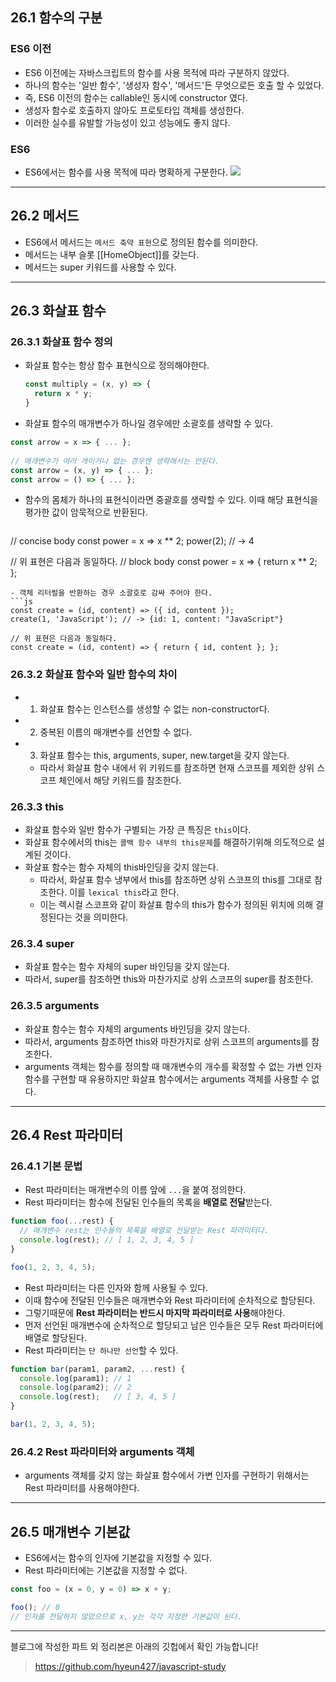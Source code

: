 ## 26.1 함수의 구분

### ES6 이전
- ES6 이전에는 자바스크립트의 함수를 사용 목적에 따라 구분하지 않았다. 
- 하나의 함수는 '일반 함수', '생성자 함수', '메서드'든 무엇으로든 호출 할 수 있었다.
- 즉, ES6 이전의 함수는 callable인 동시에 constructor 였다.
- 생성자 함수로 호출하지 않아도 프로토타입 객체를 생성한다.
- 이러한 실수를 유발할 가능성이 있고 성능에도 좋지 않다.

### ES6
- ES6에서는 함수를 사용 목적에 따라 명확하게 구분한다.
![](https://velog.velcdn.com/images/hyeun427/post/9da94fef-5286-42ba-a113-f82d4407a790/image.png)

---

## 26.2 메서드

- ES6에서 메서드는 ```메서드 축약 표현```으로 정의된 함수를 의미한다.
- 메서드는 내부 슬롯 [[HomeObject]]를 갖는다.
- 메서드는 super 키워드를 사용할 수 있다.

---

## 26.3 화살표 함수

### 26.3.1 화살표 함수 정의

- 화살표 함수는 항상 함수 표현식으로 정의해야한다. 
  ```js
  const multiply = (x, y) => {
    return x * y;
  }
  ```
- 화살표 함수의 매개변수가 하나일 경우에만 소괄호를 생략할 수 있다.
```js
const arrow = x => { ... };
                    
// 매개변수가 여러 개이거나 없는 경우엔 생략해서는 안된다.                 
const arrow = (x, y) => { ... };
const arrow = () => { ... };
```
- 함수의 몸체가 하나의 표현식이라면 중괄호를 생략할 수 있다. 이때 해당 표현식을 평가한 값이 암묵적으로 반환된다.
  ```js
// concise body
const power = x => x ** 2;
power(2); // -> 4

// 위 표현은 다음과 동일하다.
// block body
const power = x => { return x ** 2; };
```
- 객체 리터럴을 반환하는 경우 소괄호로 감싸 주어야 한다.
```js
const create = (id, content) => ({ id, content });
create(1, 'JavaScript'); // -> {id: 1, content: "JavaScript"}

// 위 표현은 다음과 동일하다.
const create = (id, content) => { return { id, content }; };
```

### 26.3.2 화살표 함수와 일반 함수의 차이

- 1. 화살표 함수는 인스턴스를 생성할 수 없는 non-constructor다.
- 2. 중복된 이름의 매개변수를 선언할 수 없다.
- 3. 화살표 함수는 this, arguments, super, new.target을 갖지 않는다.
	- 따라서 화살표 함수 내에서 위 키워드를 참조하면 현재 스코프를 제외한 상위 스코프 체인에서 해당 키워드를 참조한다.

### 26.3.3 this

- 화살표 함수와 일반 함수가 구별되는 가장 큰 특징은 ```this```이다.
- 화살표 함수에서의 this는 ```콜백 함수 내부의 this문제```를 해결하기위해 의도적으로 설계된 것이다.
- 화살표 함수는 함수 자체의 this바인딩을 갖지 않는다.
	- 따라서, 화살표 함수 냉부에서 this를 참조하면 상위 스코프의 this를 그대로 참조한다. 이를 ```lexical this```라고 한다.
    - 이는 렉시컬 스코프와 같이 화살표 함수의 this가 함수가 정의된 위치에 의해 결정된다는 것을 의미한다.

### 26.3.4 super

- 화살표 함수는 함수 자체의 super 바인딩을 갖지 않는다.
- 따라서, super를 참조하면 this와 마찬가지로 상위 스코프의 super를 참조한다.

### 26.3.5 arguments

- 화살표 함수는 함수 자체의 arguments 바인딩을 갖지 않는다.
- 따라서, arguments 참조하면 this와 마찬가지로 상위 스코프의 arguments를 참조한다.
- arguments 객체는 함수를 정의할 때 매개변수의 개수를 확정할 수 없는 가변 인자 함수를 구현할 때 유용하지만 화살표 함수에서는 arguments 객체를 사용할 수 없다. 

---

## 26.4 Rest 파라미터

### 26.4.1 기본 문법

- Rest 파라미터는 매개변수의 이름 앞에 ```...```을 붙여 정의한다.
- Rest 파라미터는 함수에 전달된 인수들의 목록을 **배열로 전달**받는다.

```js
function foo(...rest) {
  // 매개변수 rest는 인수들의 목록을 배열로 전달받는 Rest 파라미터다.
  console.log(rest); // [ 1, 2, 3, 4, 5 ]
}

foo(1, 2, 3, 4, 5);
```
- Rest 파라미터는 다른 인자와 함께 사용될 수 있다.
- 이때 함수에 전달된 인수들은 매개변수와 Rest 파라미터에 순차적으로 할당된다.
- 그렇기때문에 **Rest 파라미터는 반드시 마지막 파라미터로 사용**해야한다.
- 먼저 선언된 매개변수에 순차적으로 할당되고 남은 인수들은 모두 Rest 파라미터에 배열로 할당된다.
- Rest 파라미터는 ```단 하나만 선언```할 수 있다.

```js
function bar(param1, param2, ...rest) {
  console.log(param1); // 1
  console.log(param2); // 2
  console.log(rest);   // [ 3, 4, 5 ]
}

bar(1, 2, 3, 4, 5);
```

### 26.4.2 Rest 파라미터와 arguments 객체

- arguments 객체를 갖지 않는 화살표 함수에서 가변 인자를 구현하기 위해서는 Rest 파라미터를 사용해야한다.

---

## 26.5 매개변수 기본값

- ES6에서는 함수의 인자에 기본값을 지정할 수 있다.
- Rest 파라미터에는 기본값을 지정할 수 없다.

```js
const foo = (x = 0, y = 0) => x + y;

foo(); // 0
// 인자를 전달하지 않았으므로 x, y는 각각 지정한 기본값이 된다.
```

---
블로그에 작성한 파트 외 정리본은 아래의 깃헙에서 확인 가능합니다!
> https://github.com/hyeun427/javascript-study


